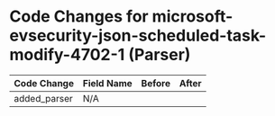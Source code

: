 # Code Changes for microsoft-evsecurity-json-scheduled-task-modify-4702-1 (Parser)

| Code Change | Field Name | Before | After |
|-------------|------------|--------|-------|
| added_parser | N/A |  |  |